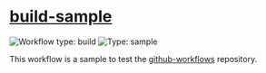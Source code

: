 # [build-sample](../.github/workflows/build-sample.yml)

![Workflow type: build](https://img.shields.io/badge/workflow-build-blue)
![Type: sample](https://img.shields.io/badge/type-sample-green)

This workflow is a sample to test the [github-workflows](https://github.com/alixinne/github-workflows) repository.
